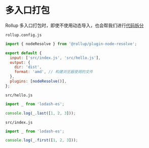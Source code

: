 # 多入口打包

Rollup 多入口打包时，即使不使用动态导入，也会帮我们进行[代码拆分](../w-004-code-splitting)

`rollup.config.js`

```javascript
import { nodeResolve } from '@rollup/plugin-node-resolve';

export default {
  input: ['src/index.js', 'src/hello.js'],
  output: {
    dir: 'dist',
    format: 'amd', // 构建浏览器使用的文件
  },
  plugins: [nodeResolve()],
};
```

`src/hello.js`

```javascript
import _ from 'lodash-es';

console.log(_.last([1, 2, 3]));
```

`src/index.js`

```javascript
import _ from 'lodash-es';

console.log(_.first([1, 2, 3]));
```
